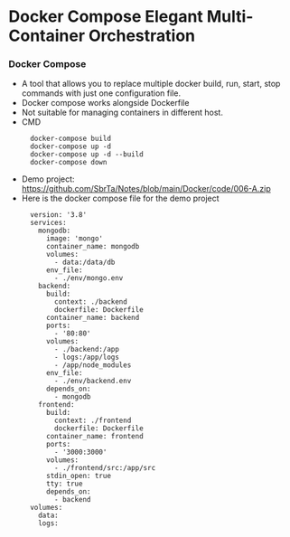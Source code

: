# Docker Compose Elegant Multi-Container Orchestration

### Docker Compose
  - A tool that allows you to replace multiple docker build, run, start, stop commands with just one configuration file.
  - Docker compose works alongside Dockerfile
  - Not suitable for managing containers in different host.
  - CMD
    ```
      docker-compose build
      docker-compose up -d
      docker-compose up -d --build
      docker-compose down
    ```
  - Demo project: https://github.com/SbrTa/Notes/blob/main/Docker/code/006-A.zip
  - Here is the docker compose file for the demo project
    ```
      version: '3.8'
      services:
        mongodb:
          image: 'mongo'
          container_name: mongodb
          volumes:
            - data:/data/db
          env_file:
            - ./env/mongo.env
        backend:
          build:
            context: ./backend
            dockerfile: Dockerfile
          container_name: backend
          ports:
            - '80:80'
          volumes:
            - ./backend:/app 
            - logs:/app/logs 
            - /app/node_modules
          env_file:
            - ./env/backend.env
          depends_on:
            - mongodb
        frontend:
          build: 
            context: ./frontend
            dockerfile: Dockerfile
          container_name: frontend
          ports:
            - '3000:3000'
          volumes:
            - ./frontend/src:/app/src
          stdin_open: true
          tty: true
          depends_on:
            - backend
      volumes:
        data:
        logs:
    ```
